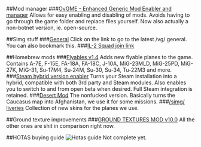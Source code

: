 ##Mod manager
###[OvGME - Enhanced Generic Mod Enabler and manager](https://github.com/sedenion/ovgme/releases)
Allows for easy enabling and disabling of mods. Avoids having to go through the game folder and replace files yourself. Now also actually a non-botnet version, ie. open-source.

##Simg stuff
###[General](http://gf.nogf.moe/simg)
Click on the link to go to the latest /vg/ general. You can also bookmark this.
###[IL-2 Squad join link](http://il2stat.aviaskins.com:8008/en/squad/join/88/2zrX7qk145wpp2FV4xx4E1z2OA3idk5pa9llTi7Q)

##Homebrew mods
###[Flyables v1.4](https://drive.google.com/file/d/0B3oCLamo6K_NSmxkNkFFSFA3dFE/view)
Adds new flyable planes to the game.
Contains A-7E, F-15E, FA-18A, FA-18C, J-10A, MiG-23MLD, MiG-25PD, MiG-27K, MiG-31, Su-17M4, Su-24M, Su-30, Su-34, Tu-22M3 and more.
###[Steam hybrid version enabler](http://www.mediafire.com/download/icz4y7ecf5975hn/DCSStarterKit.zip)
Turns your Steam installation into a hybrid, compatible with both 3rd party and Steam modules. Also enables you to switch to and from open beta when desired. Full Steam integration is retained.
###[Desert Mod](http://www.mediafire.com/download/3926l2ufta7dn62/DCSDESERT3.0NONFUCKED.zip)
The nonfucked version. Basically turns the Caucasus map into Afghanistan, we use it for some missions.
###[/simg/ liveries](https://drive.google.com/drive/u/0/folders/0B4UV1HVq5oDDNjRPd3JHVzVKaTg)
Collection of new skins for the planes we use.

##Ground texture improvements
###[GROUND TEXTURES MOD v10.0](https://drive.google.com/open?id=0Byvd0LOGR5KlaENGMF9WamYtMmM)
All the other ones are shit in comparison right now.

##HOTAS buying guide
![Hotas guide](http://i.imgur.com/G2Zsfdg.png)
Not complete yet.
